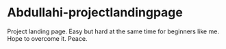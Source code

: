 # Abdullahi-projectlandingpage
Project landing page. Easy but hard at the same time for beginners like me. Hope to overcome it. Peace. 